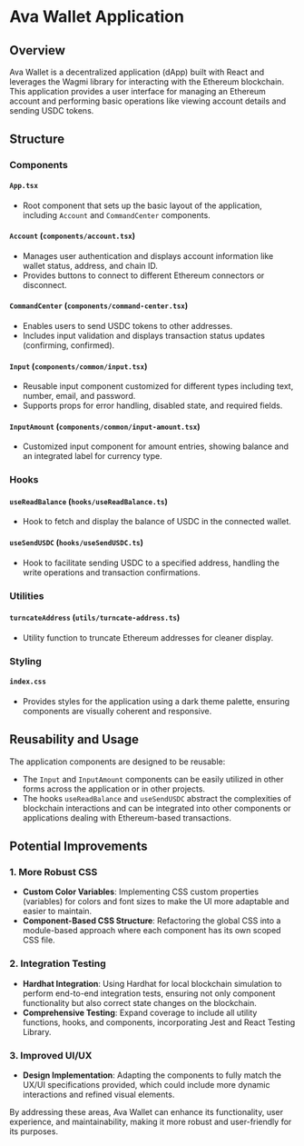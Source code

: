 # Ava Wallet Application

## Overview

Ava Wallet is a decentralized application (dApp) built with React and leverages the Wagmi library for interacting with the Ethereum blockchain. This application provides a user interface for managing an Ethereum account and performing basic operations like viewing account details and sending USDC tokens.

## Structure

### Components

#### `App.tsx`

- Root component that sets up the basic layout of the application, including `Account` and `CommandCenter` components.

#### `Account` (`components/account.tsx`)

- Manages user authentication and displays account information like wallet status, address, and chain ID.
- Provides buttons to connect to different Ethereum connectors or disconnect.

#### `CommandCenter` (`components/command-center.tsx`)

- Enables users to send USDC tokens to other addresses.
- Includes input validation and displays transaction status updates (confirming, confirmed).

#### `Input` (`components/common/input.tsx`)

- Reusable input component customized for different types including text, number, email, and password.
- Supports props for error handling, disabled state, and required fields.

#### `InputAmount` (`components/common/input-amount.tsx`)

- Customized input component for amount entries, showing balance and an integrated label for currency type.

### Hooks

#### `useReadBalance` (`hooks/useReadBalance.ts`)

- Hook to fetch and display the balance of USDC in the connected wallet.

#### `useSendUSDC` (`hooks/useSendUSDC.ts`)

- Hook to facilitate sending USDC to a specified address, handling the write operations and transaction confirmations.

### Utilities

#### `turncateAddress` (`utils/turncate-address.ts`)

- Utility function to truncate Ethereum addresses for cleaner display.

### Styling

#### `index.css`

- Provides styles for the application using a dark theme palette, ensuring components are visually coherent and responsive.

## Reusability and Usage

The application components are designed to be reusable:

- The `Input` and `InputAmount` components can be easily utilized in other forms across the application or in other projects.
- The hooks `useReadBalance` and `useSendUSDC` abstract the complexities of blockchain interactions and can be integrated into other components or applications dealing with Ethereum-based transactions.

## Potential Improvements

### 1. More Robust CSS

- **Custom Color Variables**: Implementing CSS custom properties (variables) for colors and font sizes to make the UI more adaptable and easier to maintain.
- **Component-Based CSS Structure**: Refactoring the global CSS into a module-based approach where each component has its own scoped CSS file.

### 2. Integration Testing

- **Hardhat Integration**: Using Hardhat for local blockchain simulation to perform end-to-end integration tests, ensuring not only component functionality but also correct state changes on the blockchain.
- **Comprehensive Testing**: Expand coverage to include all utility functions, hooks, and components, incorporating Jest and React Testing Library.

### 3. Improved UI/UX

- **Design Implementation**: Adapting the components to fully match the UX/UI specifications provided, which could include more dynamic interactions and refined visual elements.

By addressing these areas, Ava Wallet can enhance its functionality, user experience, and maintainability, making it more robust and user-friendly for its purposes.
